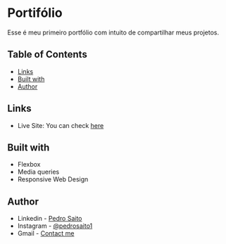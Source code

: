 # Portifólio
Esse é meu primeiro portfólio com intuito de compartilhar meus projetos.

## Table of Contents

- [Links](#links)
- [Built with](#built-with)
- [Author](#author)

## Links

- Live Site: You can check [here](https://pedrosaito1.github.io/)

## Built with

- Flexbox
- Media queries
- Responsive Web Design

## Author

- Linkedin - [Pedro Saito](https://www.linkedin.com/in/pedrosaito1/)
- Instagram - [@pedrosaito1](https://www.instagram.com/pedrosaito1/)
- Gmail - [Contact me](mailto:contato.pedrosaito@gmail.com)